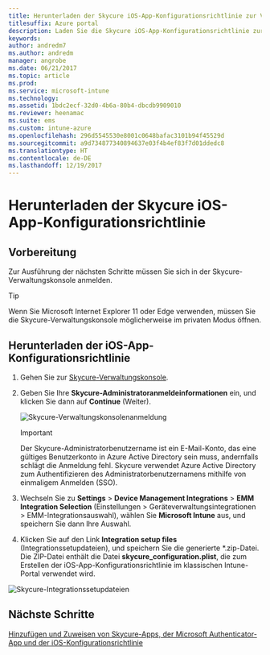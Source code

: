 ```yaml
---
title: Herunterladen der Skycure iOS-App-Konfigurationsrichtlinie zur Verwendung mit Intune
titlesuffix: Azure portal
description: Laden Sie die Skycure iOS-App-Konfigurationsrichtlinie zur Verwendung mit Intune herunter.
keywords: 
author: andredm7
ms.author: andredm
manager: angrobe
ms.date: 06/21/2017
ms.topic: article
ms.prod: 
ms.service: microsoft-intune
ms.technology: 
ms.assetid: 1bdc2ecf-32d0-4b6a-80b4-dbcdb9909010
ms.reviewer: heenamac
ms.suite: ems
ms.custom: intune-azure
ms.openlocfilehash: 296d5545530e8001c0648bafac3101b94f45529d
ms.sourcegitcommit: a9d734877340894637e03f4b4ef83f7d01ddedc8
ms.translationtype: HT
ms.contentlocale: de-DE
ms.lasthandoff: 12/19/2017
---
```

# <a name="download-skycure-ios-app-configuration-policy"></a>Herunterladen der Skycure iOS-App-Konfigurationsrichtlinie

## <a name="before-you-begin"></a>Vorbereitung

Zur Ausführung der nächsten Schritte müssen Sie sich in der Skycure-Verwaltungskonsole anmelden.

> [!TIP] 
> Wenn Sie Microsoft Internet Explorer 11 oder Edge verwenden, müssen Sie die Skycure-Verwaltungskonsole möglicherweise im privaten Modus öffnen.

## <a name="to-download-the-ios-app-configuration-policy"></a>Herunterladen der iOS-App-Konfigurationsrichtlinie

1.  Gehen Sie zur [Skycure-Verwaltungskonsole](https://aad.skycure.com).

2.  Geben Sie Ihre **Skycure-Administratoranmeldeinformationen** ein, und klicken Sie dann auf **Continue** (Weiter).

    ![Skycure-Verwaltungskonsolenanmeldung](./media/skycure-ios-app-1.png)

    > [!IMPORTANT] 
    > Der Skycure-Administratorbenutzername ist ein E-Mail-Konto, das eine gültiges Benutzerkonto in Azure Active Directory sein muss, andernfalls schlägt die Anmeldung fehl. Skycure verwendet Azure Active Directory zum Authentifizieren des Administratorbenutzernamens mithilfe von einmaligem Anmelden (SSO).

3.  Wechseln Sie zu **Settings** &gt; **Device Management Integrations** &gt; **EMM Integration Selection** (Einstellungen > Geräteverwaltungsintegrationen > EMM-Integrationsauswahl), wählen Sie **Microsoft Intune** aus, und speichern Sie dann Ihre Auswahl.

4.  Klicken Sie auf den Link **Integration setup files** (Integrationssetupdateien), und speichern Sie die generierte \*.zip-Datei. Die ZIP-Datei enthält die Datei **skycure\_configuration.plist**, die zum Erstellen der iOS-App-Konfigurationsrichtlinie im klassischen Intune-Portal verwendet wird.

![Skycure-Integrationssetupdateien](./media/skycure-ios-app-2.png)

## <a name="next-steps"></a>Nächste Schritte

[Hinzufügen und Zuweisen von Skycure-Apps, der Microsoft Authenticator-App und der iOS-Konfigurationsrichtlinie](mtd-apps-ios-app-configuration-policy-add-assign.md)
